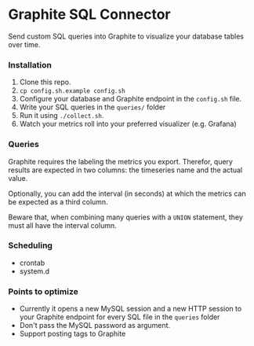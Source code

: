 # Graphite SQL Connector

Send custom SQL queries into Graphite to visualize your database tables over time.

### Installation

1. Clone this repo.
2. `cp config.sh.example config.sh`
3. Configure your database and Graphite endpoint in the `config.sh` file.
4. Write your SQL queries in the `queries/` folder
4. Run it using `./collect.sh`.
5. Watch your metrics roll into your preferred visualizer (e.g. Grafana)

### Queries

Graphite requires the labeling the metrics you export. Therefor, query results are expected in two columns: the timeseries name and the actual value.

Optionally, you can add the interval (in seconds) at which the metrics can be expected as a third column. 

Beware that, when combining many queries with a `UNION` statement, they must all have the interval column.

### Scheduling

- crontab
- system.d

### Points to optimize

- Currently it opens a new MySQL session and a new HTTP session to your Graphite endpoint for every SQL file in the `queries` folder
- Don't pass the MySQL password as argument.
- Support posting tags to Graphite
